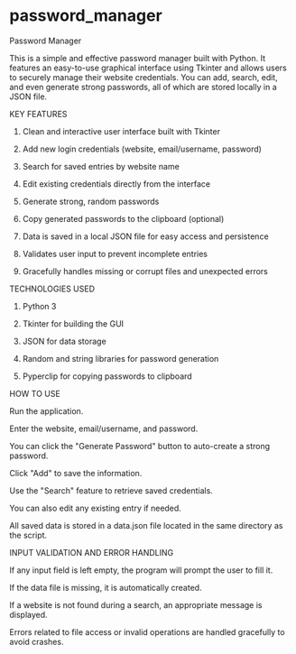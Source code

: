 # password_manager

Password Manager

This is a simple and effective password manager built with Python. It features an easy-to-use graphical interface using Tkinter and allows users to securely manage their website credentials. You can add, search, edit, and even generate strong passwords, all of which are stored locally in a JSON file.


KEY FEATURES

1. Clean and interactive user interface built with Tkinter

2. Add new login credentials (website, email/username, password)

3. Search for saved entries by website name

4. Edit existing credentials directly from the interface

5. Generate strong, random passwords

6. Copy generated passwords to the clipboard (optional)

7. Data is saved in a local JSON file for easy access and persistence

8. Validates user input to prevent incomplete entries

9. Gracefully handles missing or corrupt files and unexpected errors


TECHNOLOGIES USED

1. Python 3

2. Tkinter for building the GUI

3. JSON for data storage

4. Random and string libraries for password generation

5. Pyperclip for copying passwords to clipboard


HOW TO USE

Run the application.

Enter the website, email/username, and password.

You can click the "Generate Password" button to auto-create a strong password.

Click "Add" to save the information.

Use the "Search" feature to retrieve saved credentials.

You can also edit any existing entry if needed.

All saved data is stored in a data.json file located in the same directory as the script.


INPUT VALIDATION AND ERROR HANDLING

If any input field is left empty, the program will prompt the user to fill it.

If the data file is missing, it is automatically created.

If a website is not found during a search, an appropriate message is displayed.

Errors related to file access or invalid operations are handled gracefully to avoid crashes.
